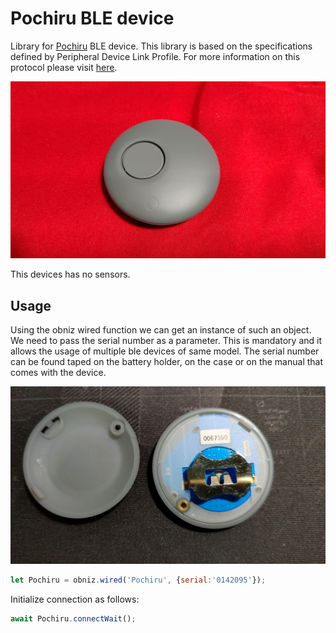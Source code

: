 # Pochiru BLE device

Library for [Pochiru](http://www.products.braveridge.com/pochiru/) BLE device. This library is based on the specifications defined by Peripheral Device Link Profile. For more information on this protocol please visit [here](https://linkingiot.com/developer/LinkingProfile/device_profile.html).

![](./Pochiru.jpg)

This devices has no sensors.

## Usage

Using the obniz wired function we can get an instance of such an object. We need to pass the serial number as a parameter. This is mandatory and it allows the usage of multiple ble devices of same model. The serial number can be found taped on the battery holder, on the case or on the manual that comes with the device.

![](./Pochiru_serial.jpg)

```javascript
let Pochiru = obniz.wired('Pochiru', {serial:'0142095'});
```

Initialize connection as follows:

```javascript
await Pochiru.connectWait();
```

